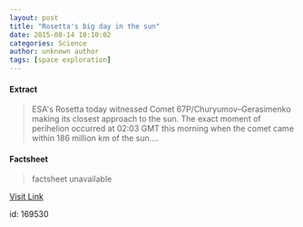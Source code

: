 ```yaml
---
layout: post
title: "Rosetta's big day in the sun"
date: 2015-08-14 10:10:02
categories: Science
author: unknown author
tags: [space exploration]
---
```



#### Extract
>ESA's Rosetta today witnessed Comet 67P/Churyumov–Gerasimenko making its closest approach to the sun. The exact moment of perihelion occurred at 02:03 GMT this morning when the comet came within 186 million km of the sun....

#### Factsheet
>factsheet unavailable

[Visit Link](http://phys.org/news/2015-08-rosetta-big-day-sun.html)

id:  169530
